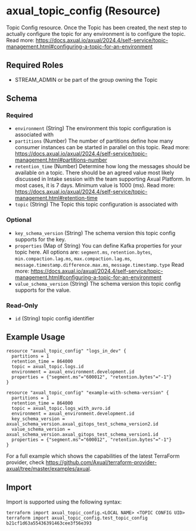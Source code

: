 # axual_topic_config (Resource)

Topic Config resource. Once the Topic has been created, the next step to actually configure the topic for any environment is to configure the topic. Read more: https://docs.axual.io/axual/2024.4/self-service/topic-management.html#configuring-a-topic-for-an-environment

## Required Roles
- STREAM_ADMIN or be part of the group owning the Topic

<!-- schema generated by tfplugindocs -->
## Schema

### Required

- `environment` (String) The environment this topic configuration is associated with
- `partitions` (Number) The number of partitions define how many consumer instances can be started in parallel on this topic. Read more: https://docs.axual.io/axual/2024.4/self-service/topic-management.html#partitions-number
- `retention_time` (Number) Determine how long the messages should be available on a topic. There should be an agreed value most likely discussed in Intake session with the team supporting Axual Platform. In most cases, it is 7 days. Minimum value is 1000 (ms). Read more: https://docs.axual.io/axual/2024.4/self-service/topic-management.html#retention-time
- `topic` (String) The Topic this topic configuration is associated with

### Optional

- `key_schema_version` (String) The schema version this topic config supports for the key.
- `properties` (Map of String) You can define Kafka properties for your topic here. All options are: `segment.ms`, `retention.bytes`, `min.compaction.lag.ms`, `max.compaction.lag.ms`, `message.timestamp.difference.max.ms`, `message.timestamp.type` Read more: https://docs.axual.io/axual/2024.4/self-service/topic-management.html#configuring-a-topic-for-an-environment
- `value_schema_version` (String) The schema version this topic config supports for the value.

### Read-Only

- `id` (String) topic config identifier

## Example Usage

```hcl
resource "axual_topic_config" "logs_in_dev" {
  partitions = 1
  retention_time = 864000
  topic = axual_topic.logs.id
  environment = axual_environment.development.id
  properties = {"segment.ms"="600012", "retention.bytes"="-1"}
}

resource "axual_topic_config" "example-with-schema-version" {
  partitions = 1
  retention_time = 864000
  topic = axual_topic.logs_with_avro.id
  environment = axual_environment.development.id
  key_schema_version = axual_schema_version.axual_gitops_test_schema_version2.id
  value_schema_version = axual_schema_version.axual_gitops_test_schema_version1.id
  properties = {"segment.ms"="600012", "retention.bytes"="-1"}
}
```

For a full example which shows the capabilities of the latest TerraForm provider, check https://github.com/Axual/terraform-provider-axual/tree/master/examples/axual.

## Import

Import is supported using the following syntax:

```shell
terraform import axual_topic_config.<LOCAL NAME> <TOPIC CONFIG UID>
terraform import axual_topic_config.test_topic_config b21cf1d63a55436391463cee3f56e393
```